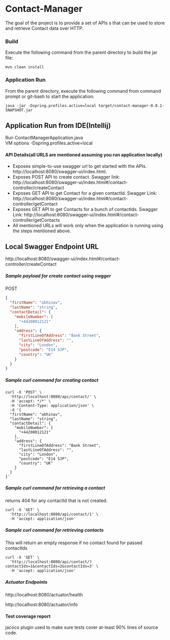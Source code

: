 # Contact-Manager

The goal of the project is to provide a set of APIs s that can be used to store and retrieve Contact data over HTTP.

### Build
Execute the following command from the parent directory to build the jar file:
```
mvn clean install
```
### Application Run
From the parent directory, execute the following command from command prompt or git-bash to start the application:
```
java -jar -Dspring.profiles.active=local target/contact-manager-0.0.1-SNAPSHOT.jar
```

## Application Run from IDE(Intellij)
Run ContactManagerApplication.java  
VM options  -Dspring.profiles.active=local
 

#### API Details(all URLS are mentioned assuming you run application locally)

* Exposes simple-to-use swagger url to get started with the APIs. http://localhost:8080/swagger-ui/index.html.
* Exposes POST API to create contact. Swagger link: http://localhost:8080/swagger-ui/index.html#/contact-controller/createContact 
* Exposes GET API to get Contact for a given contactId. Swagger Link: http://localhost:8080/swagger-ui/index.html#/contact-controller/getContact
* Exposes GET API to get Contacts for a bunch of contactIds. Swagger Link: http://localhost:8080/swagger-ui/index.html#/contact-controller/getContacts
* All mentioned URLs will work only when the application is running using the steps mentioned above.

##
## Local Swagger Endpoint URL
http://localhost:8080/swagger-ui/index.html#/contact-controller/createContact

##### Sample payload for create contact using swgger
POST
````json
{
  "firstName": "abhinav",
  "lastName": "string",
  "contactDetail": {
    "mobileNumber": [
      "+44208012121"
    ],
    "address": {
      "firstLineOfAddress": "Bank Street",
      "lastLineOfAddress": "",
      "city": "London",
      "postcode": "E14 5JP",
      "country": "UK"
    }
  }
}
````
##### Sample curl command for creating contact
````shell script
curl -X 'POST' \
  'http://localhost:8080/api/contact/' \
  -H 'accept: */*' \
  -H 'Content-Type: application/json' \
  -d '{
  "firstName": "abhinav",
  "lastName": "string",
  "contactDetail": {
    "mobileNumber": [
      "+44208012121"
    ],
    "address": {
      "firstLineOfAddress": "Bank Street",
      "lastLineOfAddress": "",
      "city": "London",
      "postcode": "E14 5JP",
      "country": "UK"
    }
  }
}'
````

##### Sample curl command for retrieving a contact
returns 404 for any contactId that is not created.
````shell script
curl -X 'GET' \
  'http://localhost:8080/api/contact/1' \
  -H 'accept: application/json'

````

##### Sample curl command for retrieving contacts
This will return an empty response if no contact found for passed contactIds
````shell script
curl -X 'GET' \
  'http://localhost:8080/api/contact/?contactIds=1&contactIds=2&contactIds=3' \
  -H 'accept: application/json'
````
##### Actuator Endpoints
http://localhost:8080/actuator/health

http://localhost:8080/actuator/info

#### Test coverage report

jacoco plugin used to make sure tests cover at-least 90% lines of source code.


